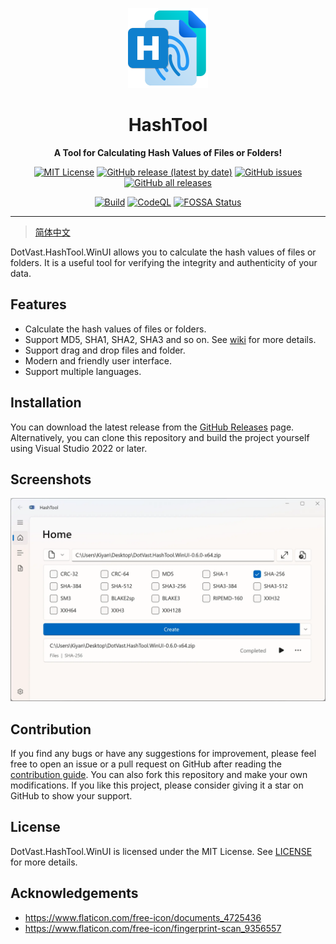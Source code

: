 <p align="center">
  <img src="./src/DotVast.HashTool.WinUI/Assets/Logo.png" width = "128" height = "128" alt="图标"/>
</p>

<div align="center">

# HashTool

**A Tool for Calculating Hash Values of Files or Folders!**

[![MIT License](https://img.shields.io/github/license/KiyanYang/DotVast.HashTool.WinUI)](./LICENSE.txt)
[![GitHub release (latest by date)](https://img.shields.io/github/v/release/KiyanYang/DotVast.HashTool.WinUI)](https://github.com/KiyanYang/DotVast.HashTool.WinUI/releases)
[![GitHub issues](https://img.shields.io/github/issues/KiyanYang/DotVast.HashTool.WinUI)](https://github.com/KiyanYang/DotVast.HashTool.WinUI/issues)
[![GitHub all releases](https://img.shields.io/github/downloads/KiyanYang/DotVast.HashTool.WinUI/total)](https://github.com/KiyanYang/DotVast.HashTool.WinUI/releases)

[![Build](https://github.com/KiyanYang/DotVast.HashTool.WinUI/actions/workflows/build.yml/badge.svg)](https://github.com/KiyanYang/DotVast.HashTool.WinUI/actions/workflows/build.yml)
[![CodeQL](https://github.com/KiyanYang/DotVast.HashTool.WinUI/actions/workflows/codeql-analysis.yml/badge.svg)](https://github.com/KiyanYang/DotVast.HashTool.WinUI/actions/workflows/codeql-analysis.yml)
[![FOSSA Status](https://app.fossa.com/api/projects/git%2Bgithub.com%2FKiyanYang%2FDotVast.HashTool.WinUI.svg?type=shield)](https://app.fossa.com/projects/git%2Bgithub.com%2FKiyanYang%2FDotVast.HashTool.WinUI?ref=badge_shield)

</div>

---

> [简体中文](./docs/README.zh-Hans.md)

DotVast.HashTool.WinUI allows you to calculate the hash values of files or folders. It is a useful tool for verifying the integrity and authenticity of your data.

## Features

- Calculate the hash values of files or folders.
- Support MD5, SHA1, SHA2, SHA3 and so on. See [wiki](https://github.com/KiyanYang/DotVast.HashTool.WinUI/wiki/功能#哈希算法) for more details.
- Support drag and drop files and folder.
- Modern and friendly user interface.
- Support multiple languages.

## Installation

You can download the latest release from the [GitHub Releases](https://github.com/KiyanYang/DotVast.HashTool.WinUI/releases) page. Alternatively, you can clone this repository and build the project yourself using Visual Studio 2022 or later.

## Screenshots

![HomePage](./docs/images/HomePage-0.6.0.webp)

## Contribution

If you find any bugs or have any suggestions for improvement, please feel free to open an issue or a pull request on GitHub after reading the [contribution guide](./CONTRIBUTING.md). You can also fork this repository and make your own modifications. If you like this project, please consider giving it a star on GitHub to show your support.

## License

DotVast.HashTool.WinUI is licensed under the MIT License. See [LICENSE](./LICENSE.txt) for more details.

## Acknowledgements

- https://www.flaticon.com/free-icon/documents_4725436
- https://www.flaticon.com/free-icon/fingerprint-scan_9356557
